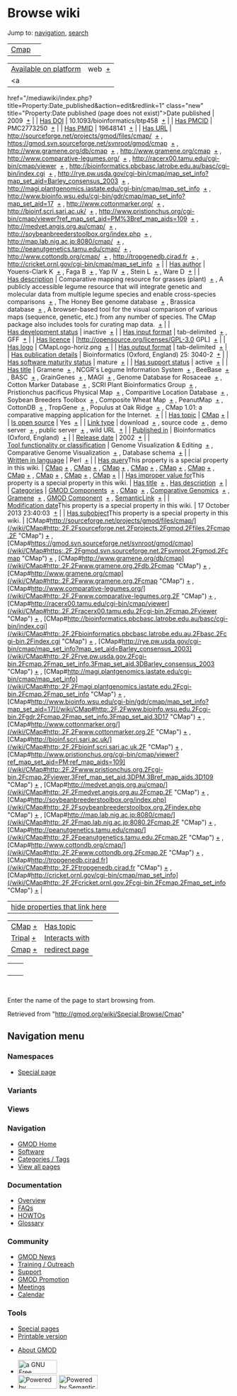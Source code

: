 <div id="mw-page-base" class="noprint">

</div>

<div id="mw-head-base" class="noprint">

</div>

<div id="content" class="mw-body" role="main">

<span id="top"></span>

<div id="mw-js-message" style="display:none;">

</div>



# <span dir="auto">Browse wiki</span>

<div id="bodyContent">

<div id="contentSub">

</div>

<div id="jump-to-nav" class="mw-jump">

Jump to: [navigation](#mw-navigation), [search](#p-search)

</div>

<div id="mw-content-text">

|                                                                |     |
|----------------------------------------------------------------|-----|
| <a href="/wiki/Cmap" class="mw-redirect" title="Cmap">Cmap</a> |     |

|  |  |
|----|----|
| [Available on platform](/wiki/Property:Available_on_platform "Property:Available on platform") | <span class="smwb-value">web  <span class="smwsearch">[+](/wiki/Special:SearchByProperty/Available-20on-20platform/web "Special:SearchByProperty/Available-20on-20platform/web")</span></span> |
| <a
href="/mediawiki/index.php?title=Property:Date_published&amp;action=edit&amp;redlink=1"
class="new"
title="Property:Date published (page does not exist)">Date published</a> | <span class="smwb-value">2009  <span class="smwsearch">[+](/wiki/Special:SearchByProperty/Date-20published/2009 "Special:SearchByProperty/Date-20published/2009")</span></span> |
| <a
href="/mediawiki/index.php?title=Property:Has_DOI&amp;action=edit&amp;redlink=1"
class="new" title="Property:Has DOI (page does not exist)">Has DOI</a> | <span class="smwb-value">10.1093/bioinformatics/btp458  <span class="smwsearch">[+](/wiki/Special:SearchByProperty/Has-20DOI/10.1093-2Fbioinformatics-2Fbtp458 "Special:SearchByProperty/Has-20DOI/10.1093-2Fbioinformatics-2Fbtp458")</span></span> |
| <a
href="/mediawiki/index.php?title=Property:Has_PMCID&amp;action=edit&amp;redlink=1"
class="new"
title="Property:Has PMCID (page does not exist)">Has PMCID</a> | <span class="smwb-value">PMC2773250  <span class="smwsearch">[+](/wiki/Special:SearchByProperty/Has-20PMCID/PMC2773250 "Special:SearchByProperty/Has-20PMCID/PMC2773250")</span></span> |
| <a
href="/mediawiki/index.php?title=Property:Has_PMID&amp;action=edit&amp;redlink=1"
class="new" title="Property:Has PMID (page does not exist)">Has PMID</a> | <span class="smwb-value">19648141  <span class="smwsearch">[+](/wiki/Special:SearchByProperty/Has-20PMID/19648141 "Special:SearchByProperty/Has-20PMID/19648141")</span></span> |
| [Has URL](/wiki/Property:Has_URL "Property:Has URL") | <span class="smwb-value"><a href="http://sourceforge.net/projects/gmod/files/cmap/"
class="external"
rel="nofollow">http://sourceforge.net/projects/gmod/files/cmap/</a>  <span class="smwsearch">[+](/wiki/Special:SearchByProperty/Has-20URL/http:-2F-2Fsourceforge.net-2Fprojects-2Fgmod-2Ffiles-2Fcmap-2F "Special:SearchByProperty/Has-20URL/http:-2F-2Fsourceforge.net-2Fprojects-2Fgmod-2Ffiles-2Fcmap-2F")</span></span> , <span class="smwb-value"><a href="https://gmod.svn.sourceforge.net/svnroot/gmod/cmap"
class="external"
rel="nofollow">https://gmod.svn.sourceforge.net/svnroot/gmod/cmap</a>  <span class="smwsearch">[+](/wiki/Special:SearchByProperty/Has-20URL/https:-2F-2Fgmod.svn.sourceforge.net-2Fsvnroot-2Fgmod-2Fcmap "Special:SearchByProperty/Has-20URL/https:-2F-2Fgmod.svn.sourceforge.net-2Fsvnroot-2Fgmod-2Fcmap")</span></span> , <span class="smwb-value"><a href="http://www.gramene.org/db/cmap" class="external"
rel="nofollow">http://www.gramene.org/db/cmap</a>  <span class="smwsearch">[+](/wiki/Special:SearchByProperty/Has-20URL/http:-2F-2Fwww.gramene.org-2Fdb-2Fcmap "Special:SearchByProperty/Has-20URL/http:-2F-2Fwww.gramene.org-2Fdb-2Fcmap")</span></span> , <span class="smwb-value"><a href="http://www.gramene.org/cmap" class="external"
rel="nofollow">http://www.gramene.org/cmap</a>  <span class="smwsearch">[+](/wiki/Special:SearchByProperty/Has-20URL/http:-2F-2Fwww.gramene.org-2Fcmap "Special:SearchByProperty/Has-20URL/http:-2F-2Fwww.gramene.org-2Fcmap")</span></span> , <span class="smwb-value"><a href="http://www.comparative-legumes.org/" class="external"
rel="nofollow">http://www.comparative-legumes.org/</a>  <span class="smwsearch">[+](/wiki/Special:SearchByProperty/Has-20URL/http:-2F-2Fwww.comparative-2Dlegumes.org-2F "Special:SearchByProperty/Has-20URL/http:-2F-2Fwww.comparative-2Dlegumes.org-2F")</span></span> , <span class="smwb-value"><a href="http://racerx00.tamu.edu/cgi-bin/cmap/viewer" class="external"
rel="nofollow">http://racerx00.tamu.edu/cgi-bin/cmap/viewer</a>  <span class="smwsearch">[+](/wiki/Special:SearchByProperty/Has-20URL/http:-2F-2Fracerx00.tamu.edu-2Fcgi-2Dbin-2Fcmap-2Fviewer "Special:SearchByProperty/Has-20URL/http:-2F-2Fracerx00.tamu.edu-2Fcgi-2Dbin-2Fcmap-2Fviewer")</span></span> , <span class="smwb-value"><a
href="http://bioinformatics.pbcbasc.latrobe.edu.au/basc/cgi-bin/index.cgi"
class="external"
rel="nofollow">http://bioinformatics.pbcbasc.latrobe.edu.au/basc/cgi-bin/index.cgi</a>  <span class="smwsearch">[+](/wiki/Special:SearchByProperty/Has-20URL/http:-2F-2Fbioinformatics.pbcbasc.latrobe.edu.au-2Fbasc-2Fcgi-2Dbin-2Findex.cgi "Special:SearchByProperty/Has-20URL/http:-2F-2Fbioinformatics.pbcbasc.latrobe.edu.au-2Fbasc-2Fcgi-2Dbin-2Findex.cgi")</span></span> , <span class="smwb-value"><a
href="http://rye.pw.usda.gov/cgi-bin/cmap/map_set_info?map_set_aid=Barley_consensus_2003"
class="external"
rel="nofollow">http://rye.pw.usda.gov/cgi-bin/cmap/map_set_info?map_set_aid=Barley_consensus_2003</a>  <span class="smwsearch">[+](/wiki/Special:SearchByProperty/Has-20URL/http:-2F-2Frye.pw.usda.gov-2Fcgi-2Dbin-2Fcmap-2Fmap_set_info-3Fmap_set_aid%3DBarley_consensus_2003 "Special:SearchByProperty/Has-20URL/http:-2F-2Frye.pw.usda.gov-2Fcgi-2Dbin-2Fcmap-2Fmap set info-3Fmap set aid=Barley consensus 2003")</span></span> , <span class="smwb-value"><a
href="http://magi.plantgenomics.iastate.edu/cgi-bin/cmap/map_set_info"
class="external"
rel="nofollow">http://magi.plantgenomics.iastate.edu/cgi-bin/cmap/map_set_info</a>  <span class="smwsearch">[+](/wiki/Special:SearchByProperty/Has-20URL/http:-2F-2Fmagi.plantgenomics.iastate.edu-2Fcgi-2Dbin-2Fcmap-2Fmap_set_info "Special:SearchByProperty/Has-20URL/http:-2F-2Fmagi.plantgenomics.iastate.edu-2Fcgi-2Dbin-2Fcmap-2Fmap set info")</span></span> , <span class="smwb-value"><a
href="http://www.bioinfo.wsu.edu/cgi-bin/gdr/cmap/map_set_info?map_set_aid=17"
class="external"
rel="nofollow">http://www.bioinfo.wsu.edu/cgi-bin/gdr/cmap/map_set_info?map_set_aid=17</a>  <span class="smwsearch">[+](/wiki/Special:SearchByProperty/Has-20URL/http:-2F-2Fwww.bioinfo.wsu.edu-2Fcgi-2Dbin-2Fgdr-2Fcmap-2Fmap_set_info-3Fmap_set_aid%3D17 "Special:SearchByProperty/Has-20URL/http:-2F-2Fwww.bioinfo.wsu.edu-2Fcgi-2Dbin-2Fgdr-2Fcmap-2Fmap set info-3Fmap set aid=17")</span></span> , <span class="smwb-value"><a href="http://www.cottonmarker.org/" class="external"
rel="nofollow">http://www.cottonmarker.org/</a>  <span class="smwsearch">[+](/wiki/Special:SearchByProperty/Has-20URL/http:-2F-2Fwww.cottonmarker.org-2F "Special:SearchByProperty/Has-20URL/http:-2F-2Fwww.cottonmarker.org-2F")</span></span> , <span class="smwb-value"><a href="http://bioinf.scri.sari.ac.uk/" class="external"
rel="nofollow">http://bioinf.scri.sari.ac.uk/</a>  <span class="smwsearch">[+](/wiki/Special:SearchByProperty/Has-20URL/http:-2F-2Fbioinf.scri.sari.ac.uk-2F "Special:SearchByProperty/Has-20URL/http:-2F-2Fbioinf.scri.sari.ac.uk-2F")</span></span> , <span class="smwb-value"><a
href="http://www.pristionchus.org/cgi-bin/cmap/viewer?ref_map_set_aid=PM%3Bref_map_aids=109"
class="external"
rel="nofollow">http://www.pristionchus.org/cgi-bin/cmap/viewer?ref_map_set_aid=PM%3Bref_map_aids=109</a>  <span class="smwsearch">[+](/wiki/Special:SearchByProperty/Has-20URL/http:-2F-2Fwww.pristionchus.org-2Fcgi-2Dbin-2Fcmap-2Fviewer-3Fref_map_set_aid%3DPM-253Bref_map_aids%3D109 "Special:SearchByProperty/Has-20URL/http:-2F-2Fwww.pristionchus.org-2Fcgi-2Dbin-2Fcmap-2Fviewer-3Fref map set aid=PM-253Bref map aids=109")</span></span> , <span class="smwb-value"><a href="http://medvet.angis.org.au/cmap/" class="external"
rel="nofollow">http://medvet.angis.org.au/cmap/</a>  <span class="smwsearch">[+](/wiki/Special:SearchByProperty/Has-20URL/http:-2F-2Fmedvet.angis.org.au-2Fcmap-2F "Special:SearchByProperty/Has-20URL/http:-2F-2Fmedvet.angis.org.au-2Fcmap-2F")</span></span> , <span class="smwb-value"><a href="http://soybeanbreederstoolbox.org/index.php" class="external"
rel="nofollow">http://soybeanbreederstoolbox.org/index.php</a>  <span class="smwsearch">[+](/wiki/Special:SearchByProperty/Has-20URL/http:-2F-2Fsoybeanbreederstoolbox.org-2Findex.php "Special:SearchByProperty/Has-20URL/http:-2F-2Fsoybeanbreederstoolbox.org-2Findex.php")</span></span> , <span class="smwb-value"><a href="http://map.lab.nig.ac.jp:8080/cmap/" class="external"
rel="nofollow">http://map.lab.nig.ac.jp:8080/cmap/</a>  <span class="smwsearch">[+](/wiki/Special:SearchByProperty/Has-20URL/http:-2F-2Fmap.lab.nig.ac.jp:8080-2Fcmap-2F "Special:SearchByProperty/Has-20URL/http:-2F-2Fmap.lab.nig.ac.jp:8080-2Fcmap-2F")</span></span> , <span class="smwb-value"><a href="http://peanutgenetics.tamu.edu/cmap/" class="external"
rel="nofollow">http://peanutgenetics.tamu.edu/cmap/</a>  <span class="smwsearch">[+](/wiki/Special:SearchByProperty/Has-20URL/http:-2F-2Fpeanutgenetics.tamu.edu-2Fcmap-2F "Special:SearchByProperty/Has-20URL/http:-2F-2Fpeanutgenetics.tamu.edu-2Fcmap-2F")</span></span> , <span class="smwb-value"><a href="http://www.cottondb.org/cmap/" class="external"
rel="nofollow">http://www.cottondb.org/cmap/</a>  <span class="smwsearch">[+](/wiki/Special:SearchByProperty/Has-20URL/http:-2F-2Fwww.cottondb.org-2Fcmap-2F "Special:SearchByProperty/Has-20URL/http:-2F-2Fwww.cottondb.org-2Fcmap-2F")</span></span> , <span class="smwb-value"><a href="http://tropgenedb.cirad.fr" class="external"
rel="nofollow">http://tropgenedb.cirad.fr</a>  <span class="smwsearch">[+](/wiki/Special:SearchByProperty/Has-20URL/http:-2F-2Ftropgenedb.cirad.fr "Special:SearchByProperty/Has-20URL/http:-2F-2Ftropgenedb.cirad.fr")</span></span> , <span class="smwb-value"><a href="http://cricket.ornl.gov/cgi-bin/cmap/map_set_info"
class="external"
rel="nofollow">http://cricket.ornl.gov/cgi-bin/cmap/map_set_info</a>  <span class="smwsearch">[+](/wiki/Special:SearchByProperty/Has-20URL/http:-2F-2Fcricket.ornl.gov-2Fcgi-2Dbin-2Fcmap-2Fmap_set_info "Special:SearchByProperty/Has-20URL/http:-2F-2Fcricket.ornl.gov-2Fcgi-2Dbin-2Fcmap-2Fmap set info")</span></span> |
| <a
href="/mediawiki/index.php?title=Property:Has_author&amp;action=edit&amp;redlink=1"
class="new"
title="Property:Has author (page does not exist)">Has author</a> | <span class="smwb-value">Youens-Clark K  <span class="smwsearch">[+](/wiki/Special:SearchByProperty/Has-20author/Youens-2DClark-20K "Special:SearchByProperty/Has-20author/Youens-2DClark-20K")</span></span> , <span class="smwb-value">Faga B  <span class="smwsearch">[+](/wiki/Special:SearchByProperty/Has-20author/Faga-20B "Special:SearchByProperty/Has-20author/Faga-20B")</span></span> , <span class="smwb-value">Yap IV  <span class="smwsearch">[+](/wiki/Special:SearchByProperty/Has-20author/Yap-20IV "Special:SearchByProperty/Has-20author/Yap-20IV")</span></span> , <span class="smwb-value">Stein L  <span class="smwsearch">[+](/wiki/Special:SearchByProperty/Has-20author/Stein-20L "Special:SearchByProperty/Has-20author/Stein-20L")</span></span> , <span class="smwb-value">Ware D  <span class="smwsearch">[+](/wiki/Special:SearchByProperty/Has-20author/Ware-20D "Special:SearchByProperty/Has-20author/Ware-20D")</span></span> |
| [Has description](/wiki/Property:Has_description "Property:Has description") | <span class="smwb-value">Comparative mapping resource for grasses (plant)  <span class="smwsearch">[+](/wiki/Special:SearchByProperty/Has-20description/Comparative-20mapping-20resource-20for-20grasses-20(plant) "Special:SearchByProperty/Has-20description/Comparative-20mapping-20resource-20for-20grasses-20(plant)")</span></span> , <span class="smwb-value">A publicly accessible legume resource that will integrate genetic and molecular data from multiple legume species and enable cross-species comparisons  <span class="smwsearch">[+](/wiki/Special:SearchByProperty/Has-20description/A-20publicly-20accessible-20legume-20resource-20that-20will-20integrate-20genetic-20and-20molecular-20data-20from-20multiple-20legume-20species-20and-20enable-20cross-2Dspecies-20comparisons "Special:SearchByProperty/Has-20description/A-20publicly-20accessible-20legume-20resource-20that-20will-20integrate-20genetic-20and-20molecular-20data-20from-20multiple-20legume-20species-20and-20enable-20cross-2Dspecies-20comparisons")</span></span> , <span class="smwb-value">The Honey Bee genome database  <span class="smwsearch">[+](/wiki/Special:SearchByProperty/Has-20description/The-20Honey-20Bee-20genome-20database "Special:SearchByProperty/Has-20description/The-20Honey-20Bee-20genome-20database")</span></span> , <span class="smwb-value">Brassica database  <span class="smwsearch">[+](/wiki/Special:SearchByProperty/Has-20description/Brassica-20database "Special:SearchByProperty/Has-20description/Brassica-20database")</span></span> , <span class="smwb-value">A browser-based tool for the visual comparison of various maps (sequence, genetic, etc.) from any number of species. The CMap package also includes tools for curating map data.  <span class="smwsearch">[+](/wiki/Special:SearchByProperty/Has-20description/A-20browser-2Dbased-20tool-20for-20the-20visual-20comparison-20of-20various-20maps-20(sequence,-20genetic,-20etc.)-20from-20any-20number-20of-20species.-20The-20CMap-20package-20also-20includes-20tools-20for-20curating-20map-20data. "Special:SearchByProperty/Has-20description/A-20browser-2Dbased-20tool-20for-20the-20visual-20comparison-20of-20various-20maps-20(sequence,-20genetic,-20etc.)-20from-20any-20number-20of-20species.-20The-20CMap-20package-20also-20includes-20tools-20for-20curating-20map-20data.")</span></span> |
| [Has development status](/wiki/Property:Has_development_status "Property:Has development status") | <span class="smwb-value">inactive  <span class="smwsearch">[+](/wiki/Special:SearchByProperty/Has-20development-20status/inactive "Special:SearchByProperty/Has-20development-20status/inactive")</span></span> |
| [Has input format](/wiki/Property:Has_input_format "Property:Has input format") | <span class="smwb-value">tab-delimited  <span class="smwsearch">[+](/wiki/Special:SearchByProperty/Has-20input-20format/tab-2Ddelimited "Special:SearchByProperty/Has-20input-20format/tab-2Ddelimited")</span></span> , <span class="smwb-value">GFF  <span class="smwsearch">[+](/wiki/Special:SearchByProperty/Has-20input-20format/GFF "Special:SearchByProperty/Has-20input-20format/GFF")</span></span> |
| [Has licence](/wiki/Property:Has_licence "Property:Has licence") | <span class="smwb-value">\[http://opensource.org/licenses/GPL-3.0 GPL\]  <span class="smwsearch">[+](/wiki/Special:SearchByProperty/Has-20licence/-5Bhttp:-2F-2Fopensource.org-2Flicenses-2FGPL-2D3.0-20GPL-5D "Special:SearchByProperty/Has-20licence/-5Bhttp:-2F-2Fopensource.org-2Flicenses-2FGPL-2D3.0-20GPL-5D")</span></span> |
| [Has logo](/wiki/Property:Has_logo "Property:Has logo") | <span class="smwb-value">CMapLogo-horiz.png  <span class="smwsearch">[+](/wiki/Special:SearchByProperty/Has-20logo/CMapLogo-2Dhoriz.png "Special:SearchByProperty/Has-20logo/CMapLogo-2Dhoriz.png")</span></span> |
| [Has output format](/wiki/Property:Has_output_format "Property:Has output format") | <span class="smwb-value">tab-delimited  <span class="smwsearch">[+](/wiki/Special:SearchByProperty/Has-20output-20format/tab-2Ddelimited "Special:SearchByProperty/Has-20output-20format/tab-2Ddelimited")</span></span> |
| <a
href="/mediawiki/index.php?title=Property:Has_publication_details&amp;action=edit&amp;redlink=1"
class="new"
title="Property:Has publication details (page does not exist)">Has publication details</a> | <span class="smwb-value">Bioinformatics (Oxford, England) 25: 3040-2  <span class="smwsearch">[+](/wiki/Special:SearchByProperty/Has-20publication-20details/Bioinformatics-20(Oxford,-20England)-2025:-203040-2D2 "Special:SearchByProperty/Has-20publication-20details/Bioinformatics-20(Oxford,-20England)-2025:-203040-2D2")</span></span> |
| [Has software maturity status](/wiki/Property:Has_software_maturity_status "Property:Has software maturity status") | <span class="smwb-value">mature  <span class="smwsearch">[+](/wiki/Special:SearchByProperty/Has-20software-20maturity-20status/mature "Special:SearchByProperty/Has-20software-20maturity-20status/mature")</span></span> |
| [Has support status](/wiki/Property:Has_support_status "Property:Has support status") | <span class="smwb-value">active  <span class="smwsearch">[+](/wiki/Special:SearchByProperty/Has-20support-20status/active "Special:SearchByProperty/Has-20support-20status/active")</span></span> |
| [Has title](/wiki/Property:Has_title "Property:Has title") | <span class="smwb-value">Gramene  <span class="smwsearch">[+](/wiki/Special:SearchByProperty/Has-20title/Gramene "Special:SearchByProperty/Has-20title/Gramene")</span></span> , <span class="smwb-value">NCGR's Legume Information System  <span class="smwsearch">[+](/wiki/Special:SearchByProperty/Has-20title/NCGR%27s-20Legume-20Information-20System "Special:SearchByProperty/Has-20title/NCGR's-20Legume-20Information-20System")</span></span> , <span class="smwb-value">BeeBase  <span class="smwsearch">[+](/wiki/Special:SearchByProperty/Has-20title/BeeBase "Special:SearchByProperty/Has-20title/BeeBase")</span></span> , <span class="smwb-value">BASC  <span class="smwsearch">[+](/wiki/Special:SearchByProperty/Has-20title/BASC "Special:SearchByProperty/Has-20title/BASC")</span></span> , <span class="smwb-value">GrainGenes  <span class="smwsearch">[+](/wiki/Special:SearchByProperty/Has-20title/GrainGenes "Special:SearchByProperty/Has-20title/GrainGenes")</span></span> , <span class="smwb-value">MAGI  <span class="smwsearch">[+](/wiki/Special:SearchByProperty/Has-20title/MAGI "Special:SearchByProperty/Has-20title/MAGI")</span></span> , <span class="smwb-value">Genome Database for Rosaceae  <span class="smwsearch">[+](/wiki/Special:SearchByProperty/Has-20title/Genome-20Database-20for-20Rosaceae "Special:SearchByProperty/Has-20title/Genome-20Database-20for-20Rosaceae")</span></span> , <span class="smwb-value">Cotton Marker Database  <span class="smwsearch">[+](/wiki/Special:SearchByProperty/Has-20title/Cotton-20Marker-20Database "Special:SearchByProperty/Has-20title/Cotton-20Marker-20Database")</span></span> , <span class="smwb-value">SCRI Plant Bioinformatics Group  <span class="smwsearch">[+](/wiki/Special:SearchByProperty/Has-20title/SCRI-20Plant-20Bioinformatics-20Group "Special:SearchByProperty/Has-20title/SCRI-20Plant-20Bioinformatics-20Group")</span></span> , <span class="smwb-value">Pristionchus pacificus Physical Map  <span class="smwsearch">[+](/wiki/Special:SearchByProperty/Has-20title/Pristionchus-20pacificus-20Physical-20Map "Special:SearchByProperty/Has-20title/Pristionchus-20pacificus-20Physical-20Map")</span></span> , <span class="smwb-value">Comparitive Location Database  <span class="smwsearch">[+](/wiki/Special:SearchByProperty/Has-20title/Comparitive-20Location-20Database "Special:SearchByProperty/Has-20title/Comparitive-20Location-20Database")</span></span> , <span class="smwb-value">Soybean Breeders Toolbox  <span class="smwsearch">[+](/wiki/Special:SearchByProperty/Has-20title/Soybean-20Breeders-20Toolbox "Special:SearchByProperty/Has-20title/Soybean-20Breeders-20Toolbox")</span></span> , <span class="smwb-value">Composite Wheat Map  <span class="smwsearch">[+](/wiki/Special:SearchByProperty/Has-20title/Composite-20Wheat-20Map "Special:SearchByProperty/Has-20title/Composite-20Wheat-20Map")</span></span> , <span class="smwb-value">PeanutMap  <span class="smwsearch">[+](/wiki/Special:SearchByProperty/Has-20title/PeanutMap "Special:SearchByProperty/Has-20title/PeanutMap")</span></span> , <span class="smwb-value">CottonDB  <span class="smwsearch">[+](/wiki/Special:SearchByProperty/Has-20title/CottonDB "Special:SearchByProperty/Has-20title/CottonDB")</span></span> , <span class="smwb-value">TropGene  <span class="smwsearch">[+](/wiki/Special:SearchByProperty/Has-20title/TropGene "Special:SearchByProperty/Has-20title/TropGene")</span></span> , <span class="smwb-value">Populus at Oak Ridge  <span class="smwsearch">[+](/wiki/Special:SearchByProperty/Has-20title/Populus-20at-20Oak-20Ridge "Special:SearchByProperty/Has-20title/Populus-20at-20Oak-20Ridge")</span></span> , <span class="smwb-value">CMap 1.01: a comparative mapping application for the Internet.  <span class="smwsearch">[+](/wiki/Special:SearchByProperty/Has-20title/CMap-201.01:-20a-20comparative-20mapping-20application-20for-20the-20Internet. "Special:SearchByProperty/Has-20title/CMap-201.01:-20a-20comparative-20mapping-20application-20for-20the-20Internet.")</span></span> |
| [Has topic](/wiki/Property:Has_topic "Property:Has topic") | <span class="smwb-value">[CMap](/wiki/CMap "CMap") <span class="smwbrowse">[+](/wiki/Special:Browse/CMap "Special:Browse/CMap")</span></span> |
| [Is open source](/wiki/Property:Is_open_source "Property:Is open source") | <span class="smwb-value">Yes  <span class="smwsearch">[+](/wiki/Special:SearchByProperty/Is-20open-20source/Yes "Special:SearchByProperty/Is-20open-20source/Yes")</span></span> |
| [Link type](/wiki/Property:Link_type "Property:Link type") | <span class="smwb-value">download  <span class="smwsearch">[+](/wiki/Special:SearchByProperty/Link-20type/download "Special:SearchByProperty/Link-20type/download")</span></span> , <span class="smwb-value">source code  <span class="smwsearch">[+](/wiki/Special:SearchByProperty/Link-20type/source-20code "Special:SearchByProperty/Link-20type/source-20code")</span></span> , <span class="smwb-value">demo server  <span class="smwsearch">[+](/wiki/Special:SearchByProperty/Link-20type/demo-20server "Special:SearchByProperty/Link-20type/demo-20server")</span></span> , <span class="smwb-value">public server  <span class="smwsearch">[+](/wiki/Special:SearchByProperty/Link-20type/public-20server "Special:SearchByProperty/Link-20type/public-20server")</span></span> , <span class="smwb-value">wild URL  <span class="smwsearch">[+](/wiki/Special:SearchByProperty/Link-20type/wild-20URL "Special:SearchByProperty/Link-20type/wild-20URL")</span></span> |
| <a
href="/mediawiki/index.php?title=Property:Published_in&amp;action=edit&amp;redlink=1"
class="new"
title="Property:Published in (page does not exist)">Published in</a> | <span class="smwb-value">Bioinformatics (Oxford, England)  <span class="smwsearch">[+](/wiki/Special:SearchByProperty/Published-20in/Bioinformatics-20(Oxford,-20England) "Special:SearchByProperty/Published-20in/Bioinformatics-20(Oxford,-20England)")</span></span> |
| [Release date](/wiki/Property:Release_date "Property:Release date") | <span class="smwb-value">2002  <span class="smwsearch">[+](/wiki/Special:SearchByProperty/Release-20date/2002 "Special:SearchByProperty/Release-20date/2002")</span></span> |
| [Tool functionality or classification](/wiki/Property:Tool_functionality_or_classification "Property:Tool functionality or classification") | <span class="smwb-value">Genome Visualization & Editing  <span class="smwsearch">[+](/wiki/Special:SearchByProperty/Tool-20functionality-20or-20classification/Genome-20Visualization-20-26-20Editing "Special:SearchByProperty/Tool-20functionality-20or-20classification/Genome-20Visualization-20-26-20Editing")</span></span> , <span class="smwb-value">Comparative Genome Visualization  <span class="smwsearch">[+](/wiki/Special:SearchByProperty/Tool-20functionality-20or-20classification/Comparative-20Genome-20Visualization "Special:SearchByProperty/Tool-20functionality-20or-20classification/Comparative-20Genome-20Visualization")</span></span> , <span class="smwb-value">Database schema  <span class="smwsearch">[+](/wiki/Special:SearchByProperty/Tool-20functionality-20or-20classification/Database-20schema "Special:SearchByProperty/Tool-20functionality-20or-20classification/Database-20schema")</span></span> |
| [Written in language](/wiki/Property:Written_in_language "Property:Written in language") | <span class="smwb-value">Perl  <span class="smwsearch">[+](/wiki/Special:SearchByProperty/Written-20in-20language/Perl "Special:SearchByProperty/Written-20in-20language/Perl")</span></span> |
| <span class="smw-highlighter" data-type="1" state="inline" data-title="Property"><span class="smwbuiltin">[Has query](/wiki/Property:Has_query "Property:Has query")</span><span class="smwttcontent">This property is a special property in this wiki.</span></span> | <span class="smwb-value">[CMap](/wiki/CMap#_QUERY0705f9a2aada5d9cbd4804ef7d0e01cd "CMap") <span class="smwbrowse">[+](/wiki/Special:Browse/CMap-23_QUERY0705f9a2aada5d9cbd4804ef7d0e01cd "Special:Browse/CMap-23 QUERY0705f9a2aada5d9cbd4804ef7d0e01cd")</span></span> , <span class="smwb-value">[CMap](/wiki/CMap#_QUERY7b420865545551f7183675125b8d9e6f "CMap") <span class="smwbrowse">[+](/wiki/Special:Browse/CMap-23_QUERY7b420865545551f7183675125b8d9e6f "Special:Browse/CMap-23 QUERY7b420865545551f7183675125b8d9e6f")</span></span> , <span class="smwb-value">[CMap](/wiki/CMap#_QUERY708c882f6506039680034ff602a41148 "CMap") <span class="smwbrowse">[+](/wiki/Special:Browse/CMap-23_QUERY708c882f6506039680034ff602a41148 "Special:Browse/CMap-23 QUERY708c882f6506039680034ff602a41148")</span></span> , <span class="smwb-value">[CMap](/wiki/CMap#_QUERYe88d65f36584ad90147d1b37780abe04 "CMap") <span class="smwbrowse">[+](/wiki/Special:Browse/CMap-23_QUERYe88d65f36584ad90147d1b37780abe04 "Special:Browse/CMap-23 QUERYe88d65f36584ad90147d1b37780abe04")</span></span> , <span class="smwb-value">[CMap](/wiki/CMap#_QUERY9dc462f9578e23031f5f804d6c49fdb3 "CMap") <span class="smwbrowse">[+](/wiki/Special:Browse/CMap-23_QUERY9dc462f9578e23031f5f804d6c49fdb3 "Special:Browse/CMap-23 QUERY9dc462f9578e23031f5f804d6c49fdb3")</span></span> , <span class="smwb-value">[CMap](/wiki/CMap#_QUERYd2cc4e14814fb2a1bae1057f7a6ea370 "CMap") <span class="smwbrowse">[+](/wiki/Special:Browse/CMap-23_QUERYd2cc4e14814fb2a1bae1057f7a6ea370 "Special:Browse/CMap-23 QUERYd2cc4e14814fb2a1bae1057f7a6ea370")</span></span> , <span class="smwb-value">[CMap](/wiki/CMap#_QUERY88a1da86c9890a26d6e594d9019dd274 "CMap") <span class="smwbrowse">[+](/wiki/Special:Browse/CMap-23_QUERY88a1da86c9890a26d6e594d9019dd274 "Special:Browse/CMap-23 QUERY88a1da86c9890a26d6e594d9019dd274")</span></span> , <span class="smwb-value">[CMap](/wiki/CMap#_QUERYebb6a95f0d470efe26ff11dcdcc71421 "CMap") <span class="smwbrowse">[+](/wiki/Special:Browse/CMap-23_QUERYebb6a95f0d470efe26ff11dcdcc71421 "Special:Browse/CMap-23 QUERYebb6a95f0d470efe26ff11dcdcc71421")</span></span> , <span class="smwb-value">[CMap](/wiki/CMap#_QUERYd62c84ac881db8688ce0682a3bc4d907 "CMap") <span class="smwbrowse">[+](/wiki/Special:Browse/CMap-23_QUERYd62c84ac881db8688ce0682a3bc4d907 "Special:Browse/CMap-23 QUERYd62c84ac881db8688ce0682a3bc4d907")</span></span> , <span class="smwb-value">[CMap](/wiki/CMap#_QUERYffeaf28b67db3d11915d96ccf200f152 "CMap") <span class="smwbrowse">[+](/wiki/Special:Browse/CMap-23_QUERYffeaf28b67db3d11915d96ccf200f152 "Special:Browse/CMap-23 QUERYffeaf28b67db3d11915d96ccf200f152")</span></span> |
| <span class="smw-highlighter" data-type="1" state="inline" data-title="Property"><span class="smwbuiltin">[Has improper value for](/wiki/Property:Has_improper_value_for "Property:Has improper value for")</span><span class="smwttcontent">This property is a special property in this wiki.</span></span> | <span class="smwb-value">[Has title](/wiki/Property:Has_title "Property:Has title")  <span class="smwsearch">[+](/wiki/Special:SearchByProperty/Has-20improper-20value-20for/Has-20title "Special:SearchByProperty/Has-20improper-20value-20for/Has-20title")</span></span> , <span class="smwb-value">[Has description](/wiki/Property:Has_description "Property:Has description")  <span class="smwsearch">[+](/wiki/Special:SearchByProperty/Has-20improper-20value-20for/Has-20description "Special:SearchByProperty/Has-20improper-20value-20for/Has-20description")</span></span> |
| [Categories](/wiki/Special:Categories "Special:Categories") | <span class="smwb-value">[GMOD Components](/wiki/Category:GMOD_Components "Category:GMOD Components")  <span class="smwsearch">[+](/wiki/Special:SearchByProperty/GMOD-20Components "Special:SearchByProperty/GMOD-20Components")</span></span> , <span class="smwb-value">[CMap](/wiki/Category:CMap "Category:CMap")  <span class="smwsearch">[+](/wiki/Special:SearchByProperty/CMap "Special:SearchByProperty/CMap")</span></span> , <span class="smwb-value">[Comparative Genomics](/wiki/Category:Comparative_Genomics "Category:Comparative Genomics")  <span class="smwsearch">[+](/wiki/Special:SearchByProperty/Comparative-20Genomics "Special:SearchByProperty/Comparative-20Genomics")</span></span> , <span class="smwb-value">[Gramene](/wiki/Category:Gramene "Category:Gramene")  <span class="smwsearch">[+](/wiki/Special:SearchByProperty/Gramene "Special:SearchByProperty/Gramene")</span></span> , <span class="smwb-value">[GMOD Component](/wiki/Category:GMOD_Component "Category:GMOD Component")  <span class="smwsearch">[+](/wiki/Special:SearchByProperty/GMOD-20Component "Special:SearchByProperty/GMOD-20Component")</span></span> , <span class="smwb-value"><a
href="/mediawiki/index.php?title=Category:SemanticLink&amp;action=edit&amp;redlink=1"
class="new"
title="Category:SemanticLink (page does not exist)">SemanticLink</a>  <span class="smwsearch">[+](/wiki/Special:SearchByProperty/SemanticLink "Special:SearchByProperty/SemanticLink")</span></span> |
| <span class="smw-highlighter" data-type="1" state="inline" data-title="Property"><span class="smwbuiltin">[Modification date](/wiki/Property:Modification_date "Property:Modification date")</span><span class="smwttcontent">This property is a special property in this wiki.</span></span> | <span class="smwb-value">17 October 2013 23:40:03  <span class="smwsearch">[+](/wiki/Special:SearchByProperty/Modification-20date/17-20October-202013-2023:40:03 "Special:SearchByProperty/Modification-20date/17-20October-202013-2023:40:03")</span></span> |
| <span class="smw-highlighter" data-type="1" state="inline" data-title="Property"><span class="smwbuiltin">[Has subobject](/wiki/Property:Has_subobject "Property:Has subobject")</span><span class="smwttcontent">This property is a special property in this wiki.</span></span> | <span class="smwb-value">[CMap#http://sourceforge.net/projects/gmod/files/cmap/](/wiki/CMap#http:.2F.2Fsourceforge.net.2Fprojects.2Fgmod.2Ffiles.2Fcmap.2F "CMap") <span class="smwbrowse">[+](/wiki/Special:Browse/CMap-23http:-2F-2Fsourceforge.net-2Fprojects-2Fgmod-2Ffiles-2Fcmap-2F "Special:Browse/CMap-23http:-2F-2Fsourceforge.net-2Fprojects-2Fgmod-2Ffiles-2Fcmap-2F")</span></span> , <span class="smwb-value">[CMap#https://gmod.svn.sourceforge.net/svnroot/gmod/cmap](/wiki/CMap#https:.2F.2Fgmod.svn.sourceforge.net.2Fsvnroot.2Fgmod.2Fcmap "CMap") <span class="smwbrowse">[+](/wiki/Special:Browse/CMap-23https:-2F-2Fgmod.svn.sourceforge.net-2Fsvnroot-2Fgmod-2Fcmap "Special:Browse/CMap-23https:-2F-2Fgmod.svn.sourceforge.net-2Fsvnroot-2Fgmod-2Fcmap")</span></span> , <span class="smwb-value">[CMap#http://www.gramene.org/db/cmap](/wiki/CMap#http:.2F.2Fwww.gramene.org.2Fdb.2Fcmap "CMap") <span class="smwbrowse">[+](/wiki/Special:Browse/CMap-23http:-2F-2Fwww.gramene.org-2Fdb-2Fcmap "Special:Browse/CMap-23http:-2F-2Fwww.gramene.org-2Fdb-2Fcmap")</span></span> , <span class="smwb-value">[CMap#http://www.gramene.org/cmap](/wiki/CMap#http:.2F.2Fwww.gramene.org.2Fcmap "CMap") <span class="smwbrowse">[+](/wiki/Special:Browse/CMap-23http:-2F-2Fwww.gramene.org-2Fcmap "Special:Browse/CMap-23http:-2F-2Fwww.gramene.org-2Fcmap")</span></span> , <span class="smwb-value">[CMap#http://www.comparative-legumes.org/](/wiki/CMap#http:.2F.2Fwww.comparative-legumes.org.2F "CMap") <span class="smwbrowse">[+](/wiki/Special:Browse/CMap-23http:-2F-2Fwww.comparative-2Dlegumes.org-2F "Special:Browse/CMap-23http:-2F-2Fwww.comparative-2Dlegumes.org-2F")</span></span> , <span class="smwb-value">[CMap#http://racerx00.tamu.edu/cgi-bin/cmap/viewer](/wiki/CMap#http:.2F.2Fracerx00.tamu.edu.2Fcgi-bin.2Fcmap.2Fviewer "CMap") <span class="smwbrowse">[+](/wiki/Special:Browse/CMap-23http:-2F-2Fracerx00.tamu.edu-2Fcgi-2Dbin-2Fcmap-2Fviewer "Special:Browse/CMap-23http:-2F-2Fracerx00.tamu.edu-2Fcgi-2Dbin-2Fcmap-2Fviewer")</span></span> , <span class="smwb-value">[CMap#http://bioinformatics.pbcbasc.latrobe.edu.au/basc/cgi-bin/index.cgi](/wiki/CMap#http:.2F.2Fbioinformatics.pbcbasc.latrobe.edu.au.2Fbasc.2Fcgi-bin.2Findex.cgi "CMap") <span class="smwbrowse">[+](/wiki/Special:Browse/CMap-23http:-2F-2Fbioinformatics.pbcbasc.latrobe.edu.au-2Fbasc-2Fcgi-2Dbin-2Findex.cgi "Special:Browse/CMap-23http:-2F-2Fbioinformatics.pbcbasc.latrobe.edu.au-2Fbasc-2Fcgi-2Dbin-2Findex.cgi")</span></span> , <span class="smwb-value">[CMap#http://rye.pw.usda.gov/cgi-bin/cmap/map_set_info?map_set_aid=Barley_consensus_2003](/wiki/CMap#http:.2F.2Frye.pw.usda.gov.2Fcgi-bin.2Fcmap.2Fmap_set_info.3Fmap_set_aid.3DBarley_consensus_2003 "CMap") <span class="smwbrowse">[+](/wiki/Special:Browse/CMap-23http:-2F-2Frye.pw.usda.gov-2Fcgi-2Dbin-2Fcmap-2Fmap_set_info-3Fmap_set_aid%3DBarley_consensus_2003 "Special:Browse/CMap-23http:-2F-2Frye.pw.usda.gov-2Fcgi-2Dbin-2Fcmap-2Fmap set info-3Fmap set aid=Barley consensus 2003")</span></span> , <span class="smwb-value">[CMap#http://magi.plantgenomics.iastate.edu/cgi-bin/cmap/map_set_info](/wiki/CMap#http:.2F.2Fmagi.plantgenomics.iastate.edu.2Fcgi-bin.2Fcmap.2Fmap_set_info "CMap") <span class="smwbrowse">[+](/wiki/Special:Browse/CMap-23http:-2F-2Fmagi.plantgenomics.iastate.edu-2Fcgi-2Dbin-2Fcmap-2Fmap_set_info "Special:Browse/CMap-23http:-2F-2Fmagi.plantgenomics.iastate.edu-2Fcgi-2Dbin-2Fcmap-2Fmap set info")</span></span> , <span class="smwb-value">[CMap#http://www.bioinfo.wsu.edu/cgi-bin/gdr/cmap/map_set_info?map_set_aid=17](/wiki/CMap#http:.2F.2Fwww.bioinfo.wsu.edu.2Fcgi-bin.2Fgdr.2Fcmap.2Fmap_set_info.3Fmap_set_aid.3D17 "CMap") <span class="smwbrowse">[+](/wiki/Special:Browse/CMap-23http:-2F-2Fwww.bioinfo.wsu.edu-2Fcgi-2Dbin-2Fgdr-2Fcmap-2Fmap_set_info-3Fmap_set_aid%3D17 "Special:Browse/CMap-23http:-2F-2Fwww.bioinfo.wsu.edu-2Fcgi-2Dbin-2Fgdr-2Fcmap-2Fmap set info-3Fmap set aid=17")</span></span> , <span class="smwb-value">[CMap#http://www.cottonmarker.org/](/wiki/CMap#http:.2F.2Fwww.cottonmarker.org.2F "CMap") <span class="smwbrowse">[+](/wiki/Special:Browse/CMap-23http:-2F-2Fwww.cottonmarker.org-2F "Special:Browse/CMap-23http:-2F-2Fwww.cottonmarker.org-2F")</span></span> , <span class="smwb-value">[CMap#http://bioinf.scri.sari.ac.uk/](/wiki/CMap#http:.2F.2Fbioinf.scri.sari.ac.uk.2F "CMap") <span class="smwbrowse">[+](/wiki/Special:Browse/CMap-23http:-2F-2Fbioinf.scri.sari.ac.uk-2F "Special:Browse/CMap-23http:-2F-2Fbioinf.scri.sari.ac.uk-2F")</span></span> , <span class="smwb-value">[CMap#http://www.pristionchus.org/cgi-bin/cmap/viewer?ref_map_set_aid=PM;ref_map_aids=109](/wiki/CMap#http:.2F.2Fwww.pristionchus.org.2Fcgi-bin.2Fcmap.2Fviewer.3Fref_map_set_aid.3DPM.3Bref_map_aids.3D109 "CMap") <span class="smwbrowse">[+](/wiki/Special:Browse/CMap-23http:-2F-2Fwww.pristionchus.org-2Fcgi-2Dbin-2Fcmap-2Fviewer-3Fref_map_set_aid%3DPM;ref_map_aids%3D109 "Special:Browse/CMap-23http:-2F-2Fwww.pristionchus.org-2Fcgi-2Dbin-2Fcmap-2Fviewer-3Fref map set aid=PM;ref map aids=109")</span></span> , <span class="smwb-value">[CMap#http://medvet.angis.org.au/cmap/](/wiki/CMap#http:.2F.2Fmedvet.angis.org.au.2Fcmap.2F "CMap") <span class="smwbrowse">[+](/wiki/Special:Browse/CMap-23http:-2F-2Fmedvet.angis.org.au-2Fcmap-2F "Special:Browse/CMap-23http:-2F-2Fmedvet.angis.org.au-2Fcmap-2F")</span></span> , <span class="smwb-value">[CMap#http://soybeanbreederstoolbox.org/index.php](/wiki/CMap#http:.2F.2Fsoybeanbreederstoolbox.org.2Findex.php "CMap") <span class="smwbrowse">[+](/wiki/Special:Browse/CMap-23http:-2F-2Fsoybeanbreederstoolbox.org-2Findex.php "Special:Browse/CMap-23http:-2F-2Fsoybeanbreederstoolbox.org-2Findex.php")</span></span> , <span class="smwb-value">[CMap#http://map.lab.nig.ac.jp:8080/cmap/](/wiki/CMap#http:.2F.2Fmap.lab.nig.ac.jp:8080.2Fcmap.2F "CMap") <span class="smwbrowse">[+](/wiki/Special:Browse/CMap-23http:-2F-2Fmap.lab.nig.ac.jp:8080-2Fcmap-2F "Special:Browse/CMap-23http:-2F-2Fmap.lab.nig.ac.jp:8080-2Fcmap-2F")</span></span> , <span class="smwb-value">[CMap#http://peanutgenetics.tamu.edu/cmap/](/wiki/CMap#http:.2F.2Fpeanutgenetics.tamu.edu.2Fcmap.2F "CMap") <span class="smwbrowse">[+](/wiki/Special:Browse/CMap-23http:-2F-2Fpeanutgenetics.tamu.edu-2Fcmap-2F "Special:Browse/CMap-23http:-2F-2Fpeanutgenetics.tamu.edu-2Fcmap-2F")</span></span> , <span class="smwb-value">[CMap#http://www.cottondb.org/cmap/](/wiki/CMap#http:.2F.2Fwww.cottondb.org.2Fcmap.2F "CMap") <span class="smwbrowse">[+](/wiki/Special:Browse/CMap-23http:-2F-2Fwww.cottondb.org-2Fcmap-2F "Special:Browse/CMap-23http:-2F-2Fwww.cottondb.org-2Fcmap-2F")</span></span> , <span class="smwb-value">[CMap#http://tropgenedb.cirad.fr](/wiki/CMap#http:.2F.2Ftropgenedb.cirad.fr "CMap") <span class="smwbrowse">[+](/wiki/Special:Browse/CMap-23http:-2F-2Ftropgenedb.cirad.fr "Special:Browse/CMap-23http:-2F-2Ftropgenedb.cirad.fr")</span></span> , <span class="smwb-value">[CMap#http://cricket.ornl.gov/cgi-bin/cmap/map_set_info](/wiki/CMap#http:.2F.2Fcricket.ornl.gov.2Fcgi-bin.2Fcmap.2Fmap_set_info "CMap") <span class="smwbrowse">[+](/wiki/Special:Browse/CMap-23http:-2F-2Fcricket.ornl.gov-2Fcgi-2Dbin-2Fcmap-2Fmap_set_info "Special:Browse/CMap-23http:-2F-2Fcricket.ornl.gov-2Fcgi-2Dbin-2Fcmap-2Fmap set info")</span></span> |

<span id="smw_browse_incoming"></span>

|  |  |
|----|----|
| [hide properties that link here](/mediawiki/index.php?title=Special:Browse&offset=0&dir=out&article=Cmap)  |  |

|  |  |
|----|----|
| <span class="smwb-ivalue">[CMap](/wiki/CMap "CMap") <span class="smwbrowse">[+](/wiki/Special:Browse/CMap "Special:Browse/CMap")</span></span> | [Has topic](/wiki/Property:Has_topic "Property:Has topic") |
| <span class="smwb-ivalue">[Tripal](/wiki/Tripal "Tripal") <span class="smwbrowse">[+](/wiki/Special:Browse/Tripal "Special:Browse/Tripal")</span></span> | [Interacts with](/wiki/Property:Interacts_with "Property:Interacts with") |
| <span class="smwb-ivalue"><a href="/wiki/Cmap" class="mw-redirect" title="Cmap">Cmap</a> <span class="smwbrowse">[+](/wiki/Special:Browse/Cmap "Special:Browse/Cmap")</span></span> | [redirect page](/wiki/Special:ListRedirects "Special:ListRedirects") |

|     |     |
|-----|-----|
|     |     |

 

Enter the name of the page to start browsing from.  

</div>

<div class="printfooter">

Retrieved from "<http://gmod.org/wiki/Special:Browse/Cmap>"

</div>

<div id="catlinks" class="catlinks catlinks-allhidden">

</div>

<div class="visualClear">

</div>

</div>

</div>

<div id="mw-navigation">

## Navigation menu

<div id="mw-head">



<div id="left-navigation">

<div id="p-namespaces" class="vectorTabs" role="navigation"
aria-labelledby="p-namespaces-label">

### Namespaces

- <span id="ca-nstab-special">[Special
  page](/wiki/Special:Browse/Cmap "This is a special page, you cannot edit the page itself")</span>

</div>

<div id="p-variants" class="vectorMenu emptyPortlet" role="navigation"
aria-labelledby="p-variants-label">

### 

### Variants[](#)

<div class="menu">

</div>

</div>

</div>

<div id="right-navigation">

<div id="p-views" class="vectorTabs emptyPortlet" role="navigation"
aria-labelledby="p-views-label">

### Views

</div>



</div>



</div>

</div>

</div>

<div id="mw-panel">

<div id="p-logo" role="banner">

<a href="/wiki/Main_Page"
style="background-image: url(http://gmod.org/images/GMOD-cogs.png);"
title="Visit the main page"></a>

</div>

<div id="p-Navigation" class="portal" role="navigation"
aria-labelledby="p-Navigation-label">

### Navigation

<div class="body">

- <span id="n-GMOD-Home">[GMOD Home](/wiki/Main_Page)</span>
- <span id="n-Software">[Software](/wiki/GMOD_Components)</span>
- <span id="n-Categories-.2F-Tags">[Categories /
  Tags](/wiki/Categories)</span>
- <span id="n-View-all-pages">[View all
  pages](/wiki/Special:AllPages)</span>

</div>

</div>

<div id="p-Documentation" class="portal" role="navigation"
aria-labelledby="p-Documentation-label">

### Documentation

<div class="body">

- <span id="n-Overview">[Overview](/wiki/Overview)</span>
- <span id="n-FAQs">[FAQs](/wiki/Category:FAQ)</span>
- <span id="n-HOWTOs">[HOWTOs](/wiki/Category:HOWTO)</span>
- <span id="n-Glossary">[Glossary](/wiki/Glossary)</span>

</div>

</div>

<div id="p-Community" class="portal" role="navigation"
aria-labelledby="p-Community-label">

### Community

<div class="body">

- <span id="n-GMOD-News">[GMOD News](/wiki/GMOD_News)</span>
- <span id="n-Training-.2F-Outreach">[Training /
  Outreach](/wiki/Training_and_Outreach)</span>
- <span id="n-Support">[Support](/wiki/Support)</span>
- <span id="n-GMOD-Promotion">[GMOD
  Promotion](/wiki/GMOD_Promotion)</span>
- <span id="n-Meetings">[Meetings](/wiki/Meetings)</span>
- <span id="n-Calendar">[Calendar](/wiki/Calendar)</span>

</div>

</div>

<div id="p-tb" class="portal" role="navigation"
aria-labelledby="p-tb-label">

### Tools

<div class="body">

- <span id="t-specialpages"><a href="/wiki/Special:SpecialPages" accesskey="q"
  title="A list of all special pages [q]">Special pages</a></span>
- <span id="t-print"><a
  href="/mediawiki/index.php?title=Special:Browse/Cmap&amp;printable=yes"
  rel="alternate" accesskey="p"
  title="Printable version of this page [p]">Printable version</a></span>

</div>

</div>

</div>

</div>

<div id="footer" role="contentinfo">

- <span id="footer-places-about">[About
  GMOD](/wiki/GMOD:About "GMOD:About")</span>

<!-- -->

- <span id="footer-copyrightico">[<img src="http://www.gnu.org/graphics/gfdl-logo-small.png" width="88"
  height="31" alt="a GNU Free Documentation License" />](http://www.gnu.org/licenses/fdl-1.3.html)</span>
- <span id="footer-poweredbyico">[<img src="/mediawiki/skins/common/images/poweredby_mediawiki_88x31.png"
  width="88" height="31" alt="Powered by MediaWiki" />](//www.mediawiki.org/)
  [<img
  src="/mediawiki/extensions/SemanticMediaWiki/includes/../resources/images/smw_button.png"
  width="88" height="31" alt="Powered by Semantic MediaWiki" />](https://www.semantic-mediawiki.org/wiki/Semantic_MediaWiki)</span>

<div style="clear:both">

</div>

</div>
